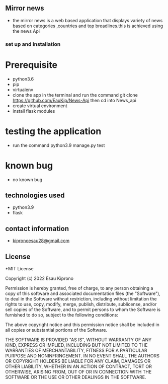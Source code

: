 ## Mirror news
* the mirror news is a web based application that displays variety of news based on categories ,countries and top breadlines.this is achieved using the news Api

### set up and installation
# Prerequisite
* python3.6
* pip
* virtualenv
* clone the app in the terminal and run the command git clone https://github.com/EauKip/News-Api then cd into News_api
* create virtual environment
* install flask modules
# testing the application 
* run the command python3.9 manage.py test
# known bug
* no known bug
## technologies used 
* python3.9 
* flask
## contact information
* kipronoesau28@gmail.com
## License
*MIT License

Copyright (c) 2022 Esau Kiprono

Permission is hereby granted, free of charge, to any person obtaining a copy
of this software and associated documentation files (the "Software"), to deal
in the Software without restriction, including without limitation the rights
to use, copy, modify, merge, publish, distribute, sublicense, and/or sell
copies of the Software, and to permit persons to whom the Software is
furnished to do so, subject to the following conditions:

The above copyright notice and this permission notice shall be included in all
copies or substantial portions of the Software.

THE SOFTWARE IS PROVIDED "AS IS", WITHOUT WARRANTY OF ANY KIND, EXPRESS OR
IMPLIED, INCLUDING BUT NOT LIMITED TO THE WARRANTIES OF MERCHANTABILITY,
FITNESS FOR A PARTICULAR PURPOSE AND NONINFRINGEMENT. IN NO EVENT SHALL THE
AUTHORS OR COPYRIGHT HOLDERS BE LIABLE FOR ANY CLAIM, DAMAGES OR OTHER
LIABILITY, WHETHER IN AN ACTION OF CONTRACT, TORT OR OTHERWISE, ARISING FROM,
OUT OF OR IN CONNECTION WITH THE SOFTWARE OR THE USE OR OTHER DEALINGS IN THE
SOFTWARE.

